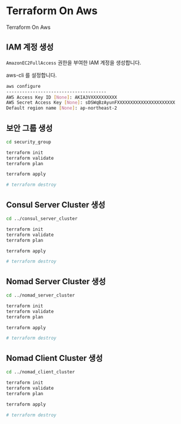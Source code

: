 # Terraform On Aws

Terraform On Aws

## IAM 계정 생성

`AmazonEC2FullAccess` 권한을 부여한 IAM 계정을 생성합니다.

aws-cli 를 설정합니다.

```bash
aws configure
--------------------------------------
AWS Access Key ID [None]: AKIA3VXXXXXXXXXX
AWS Secret Access Key [None]: sDSWqBzAyunFXXXXXXXXXXXXXXXXXXXXXX
Default region name [None]: ap-northeast-2
```

## 보안 그룹 생성

```bash
cd security_group

terraform init
terraform validate
terraform plan

terraform apply

# terraform destroy
```

## Consul Server Cluster 생성

```bash
cd ../consul_server_cluster

terraform init
terraform validate
terraform plan

terraform apply

# terraform destroy
```

## Nomad Server Cluster 생성

```bash
cd ../nomad_server_cluster

terraform init
terraform validate
terraform plan

terraform apply

# terraform destroy
```

## Nomad Client Cluster 생성

```bash
cd ../nomad_client_cluster

terraform init
terraform validate
terraform plan

terraform apply

# terraform destroy
```
